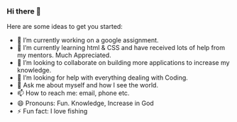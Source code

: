 ### Hi there 👋


Here are some ideas to get you started: 

- 🔭 I’m currently working on a google assignment.
- 🌱 I’m currently learning html & CSS and have received lots of help from my mentors. Much Appreciated.
- 👯 I’m looking to collaborate on building more applications to increase my knowledge.
- 🤔 I’m looking for help with everything dealing with Coding.
- 💬 Ask me about myself and how I see the world.
- 📫 How to reach me: email, phone etc.
- 😄 Pronouns: Fun. Knowledge, Increase in God
- ⚡ Fun fact: I love fishing

